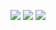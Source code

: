 ![](http://github-profile-summary-cards.vercel.app/api/cards/profile-details?username=BettleLfy&theme=2077)
![](http://github-profile-summary-cards.vercel.app/api/cards/repos-per-language?username=BettleLfy&theme=2077)
![](http://github-profile-summary-cards.vercel.app/api/cards/stats?username=BettleLfy&theme=2077)
